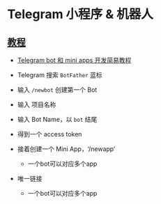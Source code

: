 # Telegram 小程序 & 机器人

## [教程](https://core.telegram.org/bots/webapps)
* [Telegram bot 和 mini apps 开发简易教程](https://github.com/brickspert/blog/issues/65)

* Telegram 搜索 `BotFather` 蓝标
* 输入 `/newbot` 创建第一个 Bot
* 输入 项目名称
* 输入 Bot Name，以 `bot` 结尾
* 得到一个 access token
  
* 接着创建一个 Mini App，‘/newapp’
  - 一个bot可以对应多个app
* 唯一链接 
  - 一个bot可以对应多个app
